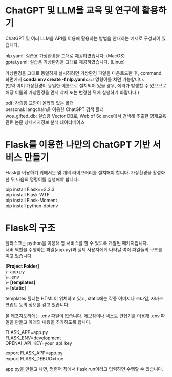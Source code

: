 # ChatGPT 및 LLM을 교육 및 연구에 활용하기
ChatGPT 및 여러 LLM을 API를 이용해 활용하는 방법을 안내하는 예제로 구성되어 있습니다.

nlp.yaml: 실습용 가상환경을 그대로 제공하였습니다. (MacOS)<br>
gptai.yaml: 실습용 가상환경을 그대로 제공하였습니다. (Linux)

가상환경을 그대로 동일하게 설치하려면 가상환경 파일을 다운로드한 후, command 화면에서 <b>conda env create -f nlp.yaml</b>라고 명령어를 치면 가능합니다.<br>
(만약 이미 가상환경이 동일한 이름으로 설치되어 있을 경우, 에러가 발생할 수 있으므로 해당 이름의 가상환경을 먼저 삭제 또는 변경한 뒤에 실행하기 바랍니다.)

pdf: 강의용 교안이 올라와 있는 폴더<br>
personal: langchain을 이용한 ChatGPT 검색 폴더<br>
wos_gifted_db: 실습용 Vector DB로, Web of Science에서 검색해 추출한 영재교육 관련 논문 상세서지정보 분석 데이터베이스
<p></p>

<H1>Flask를 이용한 나만의 ChatGPT 기반 서비스 만들기</H1> 

Flask를 이용하기 위해서는 몇 개의 라이브러리를 설치해야 합니다.
가상환경을 활성화한 뒤 다음의 명령어를 실행해야 합니다.

pip install Flask==2.2.3<br>
pip install Flask-WTF<br>
pip install Flask-Moment<br>
pip install python-dotenv<br>

<H1>Flask의 구조</H1>
플라스크는 python을 이용해 웹 서비스를 할 수 있도록 개발된 패키지입니다.<br>
서버 역할을 수행하는 파일(app.py)과 실제 사용자에게 나타날 여러 파일들의 구조를 띠고 있습니다.
<p></p>
<b>[Project Folder]</b><br>
\- app.py<br>
\- .env<br>
\- <b>[templates]</b><br>
\- <b>[static]</b><br>
<p>templates 폴더는 HTML이 위치하고 있고, static에는 각종 이미지나 스타일, 자바스크립트 등의 정보를 갖고 있습니다.</p>

본 레포지토리에는 .env 파일이 없습니다. 메모장이나 텍스트 편집기를 이용해 .env 파일을 만들고 아래의 내용을 추가하도록 합니다.

FLASK_APP=app.py<br>
FLASK_ENV=development<br>
OPENAI_API_KEY=your_api_key
<p></p>
export FLASK_APP=app.py<br>
export FLASK_DEBUG=true
<p></p>
app.py을 만들고 나면, 명령어 창에서 flask run이라고 입력하면 수행할 수 있습니다.


